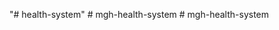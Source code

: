 "# health-system" 
#   m g h - h e a l t h - s y s t e m  
 #   m g h - h e a l t h - s y s t e m  
 
